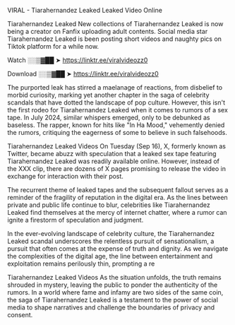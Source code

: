 VIRAL - Tiarahernandez Leaked Leaked Video Online

Tiarahernandez Leaked New collections of Tiarahernandez Leaked is now being a creator on Fanfix uploading adult contents. Social media star Tiarahernandez Leaked is been posting short videos and naughty pics on Tiktok platform for a while now.

Watch ░░▒▓██ ➤ https://linktr.ee/viralvideozz0

Download ░░▒▓██ ➤ https://linktr.ee/viralvideozz0

The purported leak has stirred a maelanage of reactions, from disbelief to morbid curiosity, marking yet another chapter in the saga of celebrity scandals that have dotted the landscape of pop culture. However, this isn't the first rodeo for Tiarahernandez Leaked when it comes to rumors of a sex tape. In July 2024, similar whispers emerged, only to be debunked as baseless. The rapper, known for hits like "In Ha Mood," vehemently denied the rumors, critiquing the eagerness of some to believe in such falsehoods.

Tiarahernandez Leaked Videos
On Tuesday (Sep 16), X, formerly known as Twitter, became abuzz with speculation that a leaked sex tape featuring Tiarahernandez Leaked was readily available online. However, instead of the XXX clip, there are dozens of X pages promising to release the video in exchange for interaction with their post.

The recurrent theme of leaked tapes and the subsequent fallout serves as a reminder of the fragility of reputation in the digital era. As the lines between private and public life continue to blur, celebrities like Tiarahernandez Leaked find themselves at the mercy of internet chatter, where a rumor can ignite a firestorm of speculation and judgment.

In the ever-evolving landscape of celebrity culture, the Tiarahernandez Leaked scandal underscores the relentless pursuit of sensationalism, a pursuit that often comes at the expense of truth and dignity. As we navigate the complexities of the digital age, the line between entertainment and exploitation remains perilously thin, prompting a re

Tiarahernandez Leaked Videos
As the situation unfolds, the truth remains shrouded in mystery, leaving the public to ponder the authenticity of the rumors. In a world where fame and infamy are two sides of the same coin, the saga of Tiarahernandez Leaked is a testament to the power of social media to shape narratives and challenge the boundaries of privacy and consent.